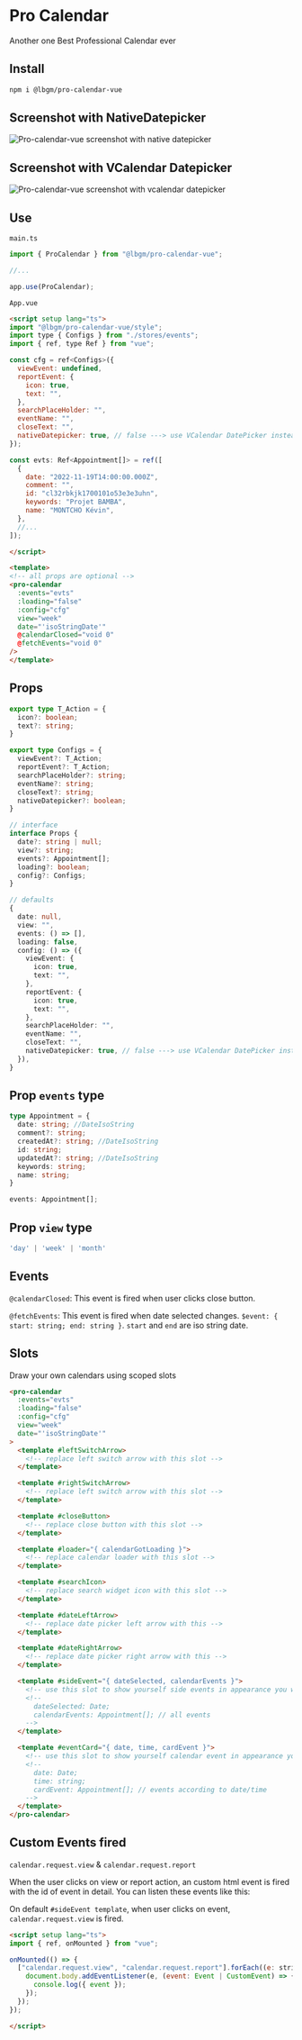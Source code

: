 # Pro Calendar

Another one Best Professional Calendar ever

## Install

```sh
npm i @lbgm/pro-calendar-vue
```

## Screenshot with NativeDatepicker

![Pro-calendar-vue screenshot with native datepicker](https://user-images.githubusercontent.com/92580505/232128142-77bab139-d4f9-4597-865c-9da626f8c69e.png)

## Screenshot with VCalendar Datepicker

![Pro-calendar-vue screenshot with vcalendar datepicker](https://user-images.githubusercontent.com/92580505/232129120-81f3a87b-109a-460c-8039-fc0099341b47.png)

## Use

`main.ts`

```js
import { ProCalendar } from "@lbgm/pro-calendar-vue";

//...

app.use(ProCalendar);
```

`App.vue`

```html
<script setup lang="ts">
import "@lbgm/pro-calendar-vue/style";
import type { Configs } from "./stores/events";
import { ref, type Ref } from "vue";

const cfg = ref<Configs>({
  viewEvent: undefined,
  reportEvent: {
    icon: true,
    text: "",
  },
  searchPlaceHolder: "",
  eventName: "",
  closeText: "",
  nativeDatepicker: true, // false ---> use VCalendar DatePicker instead
});

const evts: Ref<Appointment[]> = ref([
  {
    date: "2022-11-19T14:00:00.000Z",
    comment: "",
    id: "cl32rbkjk1700101o53e3e3uhn",
    keywords: "Projet BAMBA",
    name: "MONTCHO Kévin",
  },
  //...
]);

</script>

<template>
<!-- all props are optional -->
<pro-calendar
  :events="evts"
  :loading="false"
  :config="cfg"
  view="week"
  date="'isoStringDate'"
  @calendarClosed="void 0"
  @fetchEvents="void 0"
/>
</template>
```

## Props

```ts
export type T_Action = {
  icon?: boolean;
  text?: string;
}

export type Configs = {
  viewEvent?: T_Action;
  reportEvent?: T_Action;
  searchPlaceHolder?: string;
  eventName?: string;
  closeText?: string;
  nativeDatepicker?: boolean;
}

// interface
interface Props {
  date?: string | null;
  view?: string;
  events?: Appointment[];
  loading?: boolean;
  config?: Configs;
}

// defaults
{
  date: null,
  view: "",
  events: () => [],
  loading: false,
  config: () => ({
    viewEvent: {
      icon: true,
      text: "",
    },
    reportEvent: {
      icon: true,
      text: "",
    },
    searchPlaceHolder: "",
    eventName: "",
    closeText: "",
    nativeDatepicker: true, // false ---> use VCalendar DatePicker instead
  }),
}
```

## Prop `events` type

```ts
type Appointment = {
  date: string; //DateIsoString
  comment?: string;
  createdAt?: string; //DateIsoString
  id: string;
  updatedAt?: string; //DateIsoString
  keywords: string;
  name: string;
}

events: Appointment[];
```

## Prop `view` type

```ts
'day' | 'week' | 'month'
```

## Events

`@calendarClosed`:
This event is fired when user clicks close button.

`@fetchEvents`: This event is fired when date selected changes. `$event: { start: string; end: string }`. `start` and `end` are iso string date.

## Slots

Draw your own calendars using scoped slots

```html
<pro-calendar
  :events="evts"
  :loading="false"
  :config="cfg"
  view="week"
  date="'isoStringDate'"
>
  <template #leftSwitchArrow>
    <!-- replace left switch arrow with this slot -->
  </template>

  <template #rightSwitchArrow>
    <!-- replace left switch arrow with this slot -->
  </template>

  <template #closeButton>
    <!-- replace close button with this slot -->
  </template>

  <template #loader="{ calendarGotLoading }">
    <!-- replace calendar loader with this slot -->
  </template>

  <template #searchIcon>
    <!-- replace search widget icon with this slot -->
  </template>

  <template #dateLeftArrow>
    <!-- replace date picker left arrow with this -->
  </template>

  <template #dateRightArrow>
    <!-- replace date picker right arrow with this -->
  </template>

  <template #sideEvent="{ dateSelected, calendarEvents }">
    <!-- use this slot to show yourself side events in appearance you want -->
    <!--
      dateSelected: Date;
      calendarEvents: Appointment[]; // all events
    -->
  </template>

  <template #eventCard="{ date, time, cardEvent }">
    <!-- use this slot to show yourself calendar event in appearance you want -->
    <!--
      date: Date;
      time: string;
      cardEvent: Appointment[]; // events according to date/time
    -->
  </template>
</pro-calendar>
```

## Custom Events fired

`calendar.request.view` & `calendar.request.report`

When the user clicks on view or report action, an custom html event is fired with the id of event in detail.
You can listen these events like this:

On default `#sideEvent template`, when user clicks on event, `calendar.request.view` is fired.

```html
<script setup lang="ts">
import { ref, onMounted } from "vue";

onMounted(() => {
  ["calendar.request.view", "calendar.request.report"].forEach((e: string) => {
    document.body.addEventListener(e, (event: Event | CustomEvent) => {
      console.log({ event });
    });
  });
});

</script>
```
